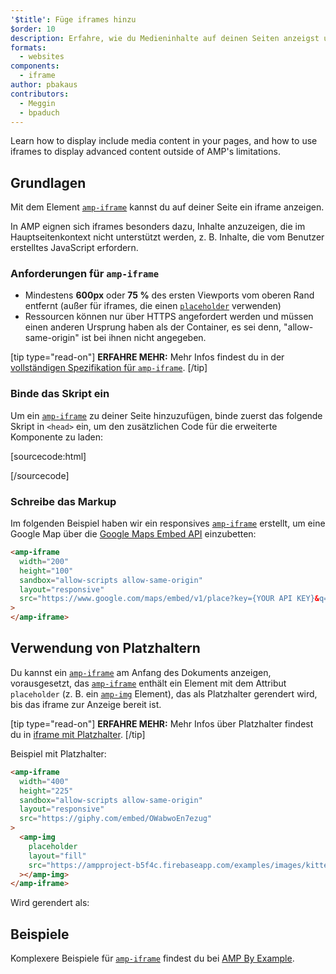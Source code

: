 ```yaml
---
'$title': Füge iframes hinzu
$order: 10
description: Erfahre, wie du Medieninhalte auf deinen Seiten anzeigst und wie du mithilfe von iframes erweiterte Inhalte jenseits der AMP Einschränkungen anzeigst.
formats:
  - websites
components:
  - iframe
author: pbakaus
contributors:
  - Meggin
  - bpaduch
---
```


Learn how to display include media content in your pages, and how to use iframes to display advanced content outside of AMP's limitations.

## Grundlagen

Mit dem Element [`amp-iframe`](../../../../documentation/components/reference/amp-iframe.md) kannst du auf deiner Seite ein iframe anzeigen.

In AMP eignen sich iframes besonders dazu, Inhalte anzuzeigen, die im Hauptseitenkontext nicht unterstützt werden, z. B. Inhalte, die vom Benutzer erstelltes JavaScript erfordern.

### Anforderungen für `amp-iframe`

- Mindestens **600px** oder **75 %** des ersten Viewports vom oberen Rand entfernt (außer für iframes, die einen [`placeholder`](#using-placeholders) verwenden)
- Ressourcen können nur über HTTPS angefordert werden und müssen einen anderen Ursprung haben als der Container, es sei denn, "allow-same-origin" ist bei ihnen nicht angegeben.

[tip type="read-on"] **ERFAHRE MEHR:** Mehr Infos findest du in der [vollständigen Spezifikation für `amp-iframe`](../../../../documentation/components/reference/amp-iframe.md). [/tip]

### Binde das Skript ein

Um ein [`amp-iframe`](../../../../documentation/components/reference/amp-iframe.md) zu deiner Seite hinzuzufügen, binde zuerst das folgende Skript in `<head>` ein, um den zusätzlichen Code für die erweiterte Komponente zu laden:

[sourcecode:html]

<script async custom-element="amp-iframe"
  src="https://cdn.ampproject.org/v0/amp-iframe-0.1.js"></script>

[/sourcecode]

### Schreibe das Markup

Im folgenden Beispiel haben wir ein responsives [`amp-iframe`](../../../../documentation/components/reference/amp-iframe.md) erstellt, um eine Google Map über die [Google Maps Embed API](https://developers.google.com/maps/documentation/embed/guide) einzubetten:

```html
<amp-iframe
  width="200"
  height="100"
  sandbox="allow-scripts allow-same-origin"
  layout="responsive"
  src="https://www.google.com/maps/embed/v1/place?key={YOUR API KEY}&q=europe"
>
</amp-iframe>
```

## Verwendung von Platzhaltern <a name="using-placeholders"></a>

Du kannst ein [`amp-iframe`](../../../../documentation/components/reference/amp-iframe.md) am Anfang des Dokuments anzeigen, vorausgesetzt, das [`amp-iframe`](../../../../documentation/components/reference/amp-iframe.md) enthält ein Element mit dem Attribut `placeholder` (z. B. ein [`amp-img`](../../../../documentation/components/reference/amp-img.md) Element), das als Platzhalter gerendert wird, bis das iframe zur Anzeige bereit ist.

[tip type="read-on"] **ERFAHRE MEHR:** Mehr Infos über Platzhalter findest du in [iframe mit Platzhalter](../../../../documentation/components/reference/amp-iframe.md#iframe-with-placeholder). [/tip]

Beispiel mit Platzhalter:

```html
<amp-iframe
  width="400"
  height="225"
  sandbox="allow-scripts allow-same-origin"
  layout="responsive"
  src="https://giphy.com/embed/OWabwoEn7ezug"
>
  <amp-img
    placeholder
    layout="fill"
    src="https://ampproject-b5f4c.firebaseapp.com/examples/images/kittens-biting.jpg"
  ></amp-img>
</amp-iframe>
```

Wird gerendert als:

<amp-iframe width="400" height="225" sandbox="allow-scripts allow-same-origin" layout="responsive" src="https://giphy.com/embed/OWabwoEn7ezug"><amp-img placeholder layout="fill" src="https://ampproject-b5f4c.firebaseapp.com/examples/images/kittens-biting.jpg"></amp-img></amp-iframe>

## Beispiele

Komplexere Beispiele für [`amp-iframe`](../../../../documentation/components/reference/amp-iframe.md) findest du bei [AMP By Example](../../../../documentation/examples/documentation/amp-iframe.html).
